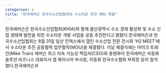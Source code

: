 ```yaml
---
categories: e
title: "한국에머슨 한국수소산업협회와 수소타운 추진 MOU 체결"
---
```

한국에머슨은 한국수소산업협회(KHIA)와 함께 울산광역시 수소 경제 활성화 및 수소 산업 생태계 발전을 위한 수소타운 개발 사업을 공동 추진한다고 밝혔다.한국에머슨과 한국수소산업협회는 8월 31일 일산 킨텍스에서 열린 수소산업 전문 전시회 ‘H2 MEET’에서 수소타운 추진 공동협력 업무협약(MOU)을 체결했다. 이날 체결식에는 마이크 트레인(Mike Train) 에머슨 최고 지속 가능성 책임자(CSO)와 충첸화이 한국에머슨 자동화 솔루션 비즈니스 대표이사 겸 북아시아 부사장, 이동휘 한국수소협회 부회장 등이 참석했다.한국에머슨과